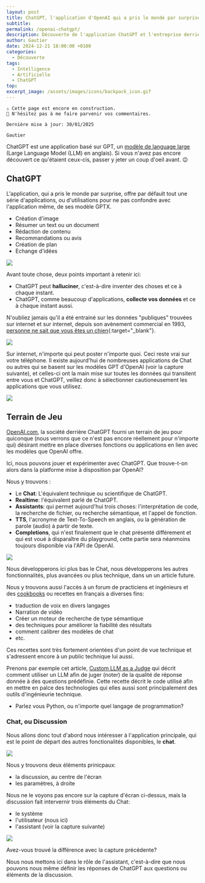 ```yaml
---
layout: post
title: ChatGPT, l'application d'OpenAI qui a pris le monde par surprise
subtitle: 
permalink: /openai-chatgpt/
description: Découverte de l'application ChatGPT et l'entreprise derrière celle-ci
author: Gautier
date: 2024-12-21 18:00:00 +0100
categories:
  - Découverte
tags:
  - Intelligence
  - Artificielle
  - ChatGPT
top: 
excerpt_image: /assets/images/icons/backpack_icon.gif
---
```



```text
⚠️ Cette page est encore en construction.
📣 N'hésitez pas à me faire parvenir vos commentaires.

Dernière mise à jour: 30/01/2025

Gautier
```

ChatGPT est une application basé sur GPT, un [modèle de language large](/large-language-models) (Large Language Model (LLM) en anglais). Si vous n'avez pas encore découvert ce qu'étaient ceux-cis, passer y jeter un coup d'oeil avant. 😉


## ChatGPT

L'application, qui a pris le monde par surprise, offre par défault tout une série d'applications, ou d'utilisations pour ne pas confondre avec l'application même, de ses modèle GPTX.

- Création d'image
- Résumer un text ou un document
- Rédaction de contenu
- Recommandations ou avis
- Création de plan
- Echange d'idées

<img src="/assets/images/application_chatgpt.jpg">

Avant toute chose, deux points important à retenir ici: 

- ChatGPT peut **halluciner**, c'est-à-dire inventer des choses et ce à chaque instant. 
- ChatGPT, comme beaucoup d'applications, **collecte vos données** et ce à chaque instant aussi.

N'oubliez jamais qu'il a été entrainé sur les données "publiques" trouvées sur internet et sur internet, depuis son avènement commercial en 1993, [personne ne sait que vous êtes un chien](https://fr.wikipedia.org/wiki/On_the_Internet,_nobody_knows_you%27re_a_dog){:target="_blank"}.

<img src="https://upload.wikimedia.org/wikipedia/en/f/f8/Internet_dog.jpg">

Sur internet, n'importe qui peut poster n'importe quoi. Ceci reste vrai sur votre téléphone. Il existe aujourd'hui de nombreuses applications de Chat ou autres qui se basent sur les modèles GPT d'OpenAI (voir la capture suivante), et celles-ci ont la main mise sur toutes les données qui transitent entre vous et ChatGPT, veillez donc à sélectionner cautioneusement les applications que vous utilisez.

<img src="/assets/images/chatgpt_on_play.jpg">

## Terrain de Jeu

[OpenAI.com](https://openai.com), la société derrière ChatGPT fourni un terrain de jeu pour quiconque (nous verrons que ce n'est pas encore réellement pour n'importe qui) désirant mettre en place diverses fonctions ou applications en lien avec les modèles que OpenAI offre.

Ici, nous pouvons jouer et expérimenter avec ChatGPT. Que trouve-t-on alors dans la platforme mise à disposition par OpenAI?

Nous y trouvons :

- Le **Chat**: L'équivalent technique ou scientifique de ChatGPT.
- **Realtime**: l'équivalent parlé de ChatGPT. 
- **Assistants**: qui permet aujourd'hui trois choses: l'interprétation de code, la recherche de fichier, ou recherche sémantique, et l'appel de fonction.
- **TTS**, l'acronyme de Text-To-Speech en anglais, ou la génération de parole (audio) à partir de texte.
- **Completions**, qui n'est finalement que le chat présenté différement et qui est voué à disparaître du playground, cette partie sera néanmoins toujours disponible via l'API de OpenAI.

<img src="/assets/images/openAI_playground.png">

Nous développerons ici plus bas le Chat, nous développerons les autres fonctionnalités, plus avancées ou plus technique, dans un un article future.

Nous y trouvons aussi l'accès à un forum de practiciens et ingénieurs et des [cookbooks](https://cookbook.openai.com/) ou recettes en français a diverses fins:

- traduction de voix en divers langages
- Narration de vidéo
- Créer un moteur de recherche de type sémantique
- des techniques pour améliorer la fiabilité des résultats
- comment calibrer des modèles de chat
- etc.

Ces recettes sont très fortement orientées d'un point de vue technique et s'adressent encore à un public technique lui aussi.

Prenons par exemple cet article, [Custom LLM as a Judge](https://cookbook.openai.com/examples/custom-llm-as-a-judge) qui décrit comment utiliser un LLM afin de juger (noter) de la qualité de réponse donnée à des questions prédéfinie. Cette recette décrit le code utilisé afin en mettre en palce des technologies qui elles aussi sont principalement des outils d'ingénieurie technique.

- Parlez vous Python, ou n'importe quel langage de programmation?

### Chat, ou Discussion

Nous allons donc tout d'abord nous intéresser à l'application principale, qui est le point de départ des autres fonctionalités disponibles, le **chat**.

<img src="/assets/images/openAI_playground.png">

Nous y trouvons deux éléments prinicpaux:

- la discussion, au centre de l'écran
- les paramètres, à droite

Nous ne le voyons pas encore sur la capture d'écran ci-dessus, mais la discussion fait intervernir trois éléments du Chat:

- le système
- l'utilisateur (nous ici)
- l'assistant (voir la capture suivante)

<img src="/assets/images/openai_chat_assistant.png">

Avez-vous trouvé la différence avec la capture précédente?

Nous nous mettons ici dans le rôle de l'assistant, c'est-à-dire que nous pouvons nous même définir les réponses de ChatGPT aux questions ou éléments de la discussion.